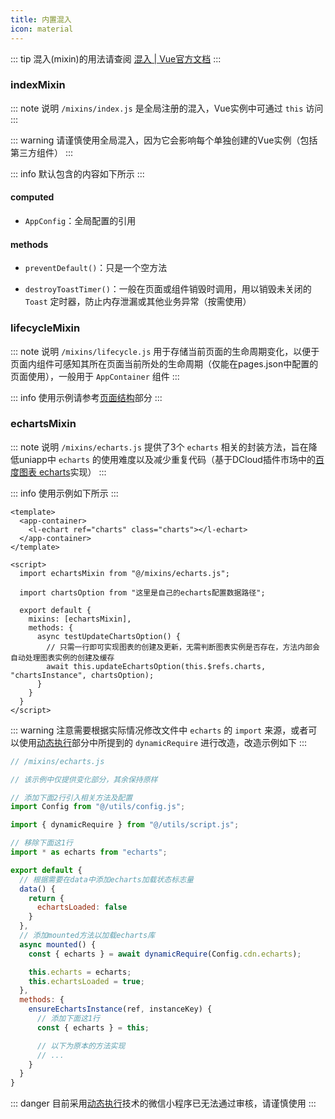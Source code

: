 ```yaml
---
title: 内置混入
icon: material
---
```


::: tip
混入(mixin)的用法请查阅 [混入 | Vue官方文档](https://v2.cn.vuejs.org/v2/guide/mixins.html)
:::

### indexMixin

::: note 说明
`/mixins/index.js` 是全局注册的混入，Vue实例中可通过 `this` 访问
:::

::: warning
请谨慎使用全局混入，因为它会影响每个单独创建的Vue实例（包括第三方组件）
:::

::: info
默认包含的内容如下所示
:::

#### computed

- `AppConfig`：全局配置的引用

#### methods

- `preventDefault()`：只是一个空方法

- `destroyToastTimer()`：一般在页面或组件销毁时调用，用以销毁未关闭的 `Toast` 定时器，防止内存泄漏或其他业务异常（按需使用）

### lifecycleMixin

::: note 说明
`/mixins/lifecycle.js` 用于存储当前页面的生命周期变化，以便于页面内组件可感知其所在页面当前所处的生命周期（仅能在pages.json中配置的页面使用），一般用于 `AppContainer` 组件
:::

::: info
使用示例请参考[页面结构](./page-structure.md)部分
:::

### echartsMixin

::: note 说明
`/mixins/echarts.js` 提供了3个 `echarts` 相关的封装方法，旨在降低uniapp中 `echarts` 的使用难度以及减少重复代码（基于DCloud插件市场中的[百度图表 echarts](https://ext.dcloud.net.cn/plugin?id=4899)实现）
:::

::: info
使用示例如下所示
:::

```vue {3,8,13,17}
<template>
  <app-container>
    <l-echart ref="charts" class="charts"></l-echart>
  </app-container>
</template>

<script>
  import echartsMixin from "@/mixins/echarts.js";

  import chartsOption from "这里是自己的echarts配置数据路径";

  export default {
    mixins: [echartsMixin],
    methods: {
      async testUpdateChartsOption() {
        // 只需一行即可实现图表的创建及更新，无需判断图表实例是否存在，方法内部会自动处理图表实例的创建及缓存
        await this.updateEchartsOption(this.$refs.charts, "chartsInstance", chartsOption);
      }
    }
  }
</script>
```

::: warning
注意需要根据实际情况修改文件中 `echarts` 的 `import` 来源，或者可以使用[动态执行](./eval.md)部分中所提到的 `dynamicRequire` 进行改造，改造示例如下
:::

```javascript {6,8,11,17,22,24,25,30}
// /mixins/echarts.js

// 该示例中仅提供变化部分，其余保持原样

// 添加下面2行引入相关方法及配置
import Config from "@/utils/config.js";

import { dynamicRequire } from "@/utils/script.js";

// 移除下面这1行
import * as echarts from "echarts";

export default {
  // 根据需要在data中添加echarts加载状态标志量
  data() {
    return {
      echartsLoaded: false
    }
  },
  // 添加mounted方法以加载echarts库
  async mounted() {
    const { echarts } = await dynamicRequire(Config.cdn.echarts);

    this.echarts = echarts;
    this.echartsLoaded = true;
  },
  methods: {
    ensureEchartsInstance(ref, instanceKey) {
      // 添加下面这1行
      const { echarts } = this;

      // 以下为原本的方法实现
      // ...
    }
  }
}
```

::: danger
目前采用[动态执行](./eval.md)技术的微信小程序已无法通过审核，请谨慎使用
:::